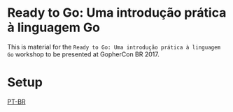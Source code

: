 # Ready to Go: Uma introdução prática à linguagem Go

This is material for the `Ready to Go: Uma introdução prática à linguagem Go` workshop to be presented at GopherCon BR 2017.

# Setup

[PT-BR](INSTALL-PTBR.md)

